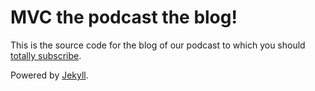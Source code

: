 # MVC the podcast the blog!

This is the source code for the blog of our podcast to which you should [totally subscribe](https://soundcloud.com/mvcthepodcast).

Powered by [Jekyll](jekyllrb.com).
